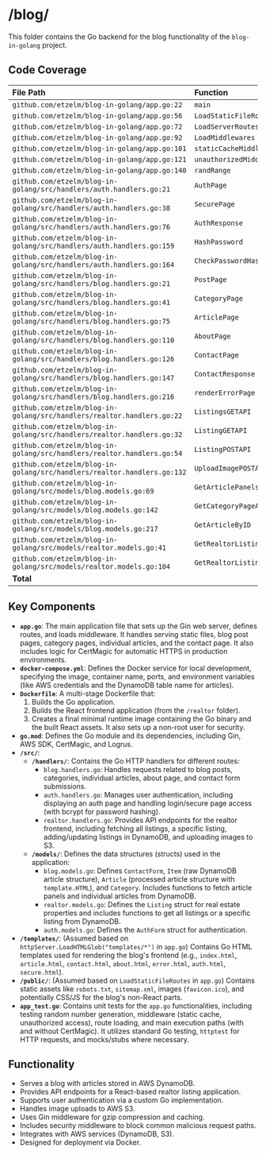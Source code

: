 # /blog/

This folder contains the Go backend for the blog functionality of the `blog-in-golang` project.

## Code Coverage

| File Path                                                 | Function                     | Coverage |
| :-------------------------------------------------------- | :--------------------------- | :------- |
| `github.com/etzelm/blog-in-golang/app.go:22`              | `main`                       | `85.0%`  |
| `github.com/etzelm/blog-in-golang/app.go:56`              | `LoadStaticFileRoutes`       | `100.0%` |
| `github.com/etzelm/blog-in-golang/app.go:72`              | `LoadServerRoutes`           | `100.0%` |
| `github.com/etzelm/blog-in-golang/app.go:92`              | `LoadMiddlewares`            | `100.0%` |
| `github.com/etzelm/blog-in-golang/app.go:101`             | `staticCacheMiddleware`      | `100.0%` |
| `github.com/etzelm/blog-in-golang/app.go:121`             | `unauthorizedMiddleware`     | `100.0%` |
| `github.com/etzelm/blog-in-golang/app.go:140`             | `randRange`                  | `100.0%` |
| `github.com/etzelm/blog-in-golang/src/handlers/auth.handlers.go:21` | `AuthPage`                   | `100.0%` |
| `github.com/etzelm/blog-in-golang/src/handlers/auth.handlers.go:38` | `SecurePage`                 | `100.0%` |
| `github.com/etzelm/blog-in-golang/src/handlers/auth.handlers.go:76` | `AuthResponse`               | `73.1%`  |
| `github.com/etzelm/blog-in-golang/src/handlers/auth.handlers.go:159`| `HashPassword`               | `100.0%` |
| `github.com/etzelm/blog-in-golang/src/handlers/auth.handlers.go:164`| `CheckPasswordHash`          | `100.0%` |
| `github.com/etzelm/blog-in-golang/src/handlers/blog.handlers.go:21` | `PostPage`                   | `100.0%` |
| `github.com/etzelm/blog-in-golang/src/handlers/blog.handlers.go:41` | `CategoryPage`               | `75.0%`  |
| `github.com/etzelm/blog-in-golang/src/handlers/blog.handlers.go:75` | `ArticlePage`                | `0.0%`   |
| `github.com/etzelm/blog-in-golang/src/handlers/blog.handlers.go:110`| `AboutPage`                  | `0.0%`   |
| `github.com/etzelm/blog-in-golang/src/handlers/blog.handlers.go:126`| `ContactPage`                | `0.0%`   |
| `github.com/etzelm/blog-in-golang/src/handlers/blog.handlers.go:147`| `ContactResponse`            | `24.2%`  |
| `github.com/etzelm/blog-in-golang/src/handlers/blog.handlers.go:216`| `renderErrorPage`            | `100.0%` |
| `github.com/etzelm/blog-in-golang/src/handlers/realtor.handlers.go:22`| `ListingsGETAPI`             | `0.0%`   |
| `github.com/etzelm/blog-in-golang/src/handlers/realtor.handlers.go:32`| `ListingGETAPI`              | `0.0%`   |
| `github.com/etzelm/blog-in-golang/src/handlers/realtor.handlers.go:54`| `ListingPOSTAPI`             | `0.0%`   |
| `github.com/etzelm/blog-in-golang/src/handlers/realtor.handlers.go:132`| `UploadImagePOSTAPI`         | `0.0%`   |
| `github.com/etzelm/blog-in-golang/src/models/blog.models.go:69`     | `GetArticlePanels`           | `86.5%`  |
| `github.com/etzelm/blog-in-golang/src/models/blog.models.go:142`    | `GetCategoryPageArticlePanels` | `42.1%`  |
| `github.com/etzelm/blog-in-golang/src/models/blog.models.go:217`    | `GetArticleByID`             | `34.4%`  |
| `github.com/etzelm/blog-in-golang/src/models/realtor.models.go:41`  | `GetRealtorListings`         | `60.0%`  |
| `github.com/etzelm/blog-in-golang/src/models/realtor.models.go:104` | `GetRealtorListing`          | `60.0%`  |
| **Total** |                              | **`52.5%`** |

## Key Components

* **`app.go`**: The main application file that sets up the Gin web server, defines routes, and loads middleware. It handles serving static files, blog post pages, category pages, individual articles, and the contact page. It also includes logic for CertMagic for automatic HTTPS in production environments.
* **`docker-compose.yml`**: Defines the Docker service for local development, specifying the image, container name, ports, and environment variables (like AWS credentials and the DynamoDB table name for articles).
* **`Dockerfile`**: A multi-stage Dockerfile that:
    1. Builds the Go application.
    2. Builds the React frontend application (from the `/realtor` folder).
    3. Creates a final minimal runtime image containing the Go binary and the built React assets. It also sets up a non-root user for security.
* **`go.mod`**: Defines the Go module and its dependencies, including Gin, AWS SDK, CertMagic, and Logrus.
* **`/src/`**:
  * **`/handlers/`**: Contains the Go HTTP handlers for different routes:
    * `blog.handlers.go`: Handles requests related to blog posts, categories, individual articles, about page, and contact form submissions.
    * `auth.handlers.go`: Manages user authentication, including displaying an auth page and handling login/secure page access (with bcrypt for password hashing).
    * `realtor.handlers.go`: Provides API endpoints for the realtor frontend, including fetching all listings, a specific listing, adding/updating listings in DynamoDB, and uploading images to S3.
  * **`/models/`**: Defines the data structures (structs) used in the application:
    * `blog.models.go`: Defines `ContactForm`, `Item` (raw DynamoDB article structure), `Article` (processed article structure with `template.HTML`), and `Category`. Includes functions to fetch article panels and individual articles from DynamoDB.
    * `realtor.models.go`: Defines the `Listing` struct for real estate properties and includes functions to get all listings or a specific listing from DynamoDB.
    * `auth.models.go`: Defines the `AuthForm` struct for authentication.
* **`/templates/`**: (Assumed based on `httpServer.LoadHTMLGlob("templates/*")` in `app.go`) Contains Go HTML templates used for rendering the blog's frontend (e.g., `index.html`, `article.html`, `contact.html`, `about.html`, `error.html`, `auth.html`, `secure.html`).
* **`/public/`**: (Assumed based on `LoadStaticFileRoutes` in `app.go`) Contains static assets like `robots.txt`, `sitemap.xml`, images (`favicon.ico`), and potentially CSS/JS for the blog's non-React parts.
* **`app_test.go`**: Contains unit tests for the `app.go` functionalities, including testing random number generation, middleware (static cache, unauthorized access), route loading, and main execution paths (with and without CertMagic). It utilizes standard Go testing, `httptest` for HTTP requests, and mocks/stubs where necessary.

## Functionality

* Serves a blog with articles stored in AWS DynamoDB.
* Provides API endpoints for a React-based realtor listing application.
* Supports user authentication via a custom Go implementation.
* Handles image uploads to AWS S3.
* Uses Gin middleware for gzip compression and caching.
* Includes security middleware to block common malicious request paths.
* Integrates with AWS services (DynamoDB, S3).
* Designed for deployment via Docker.
